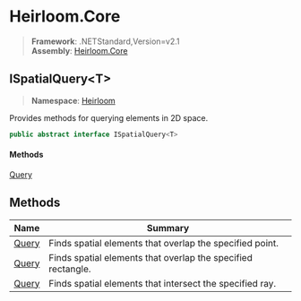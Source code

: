 # Heirloom.Core

> **Framework**: .NETStandard,Version=v2.1  
> **Assembly**: [Heirloom.Core][0]  

## ISpatialQuery\<T>

> **Namespace**: [Heirloom][0]  

Provides methods for querying elements in 2D space.

```cs
public abstract interface ISpatialQuery<T>
```

#### Methods

[Query][1]

## Methods

| Name       | Summary                                                      |
|------------|--------------------------------------------------------------|
| [Query][1] | Finds spatial elements that overlap the specified point.     |
| [Query][1] | Finds spatial elements that overlap the specified rectangle. |
| [Query][1] | Finds spatial elements that intersect the specified ray.     |

[0]: ../Heirloom.Core.md
[1]: Heirloom.ISpatialQuery[T].Query.md
